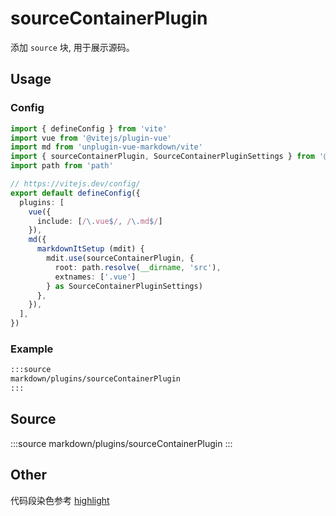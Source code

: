 # sourceContainerPlugin

添加 `source` 块, 用于展示源码。

## Usage


### Config

```ts
import { defineConfig } from 'vite'
import vue from '@vitejs/plugin-vue'
import md from 'unplugin-vue-markdown/vite'
import { sourceContainerPlugin, SourceContainerPluginSettings } from '@vunk/shared/markdown/plugins'
import path from 'path'

// https://vitejs.dev/config/
export default defineConfig({
  plugins: [
    vue({
      include: [/\.vue$/, /\.md$/]
    }),
    md({
      markdownItSetup (mdit) {
        mdit.use(sourceContainerPlugin, {
          root: path.resolve(__dirname, 'src'),
          extnames: ['.vue']
        } as SourceContainerPluginSettings)
      },
    }),
  ],
})

```

### Example

```markdown
:::source
markdown/plugins/sourceContainerPlugin
:::
```


## Source

:::source
markdown/plugins/sourceContainerPlugin
:::



## Other

代码段染色参考 [highlight](../../shiki/highlight/+Page.md)
